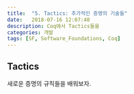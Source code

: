 ```yaml
---
title:  "5. Tactics: 추가적인 증명의 기술들"
date:   2018-07-16 12:07:40
description: Coq에서 Tactics들을
categories: 개발
tags: [SF, Software_Foundations, Coq]
---
```

## Tactics
새로운 증명의 규칙들을 배워보자.
